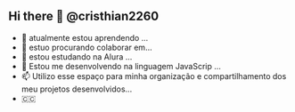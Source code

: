 ## Hi there 👋 @cristhian2260
- 🌱 atualmente estou aprendendo ...
- 🤞 estuo procurando colaborar em...
- 📖 estou estudando na Alura ...
- 💬 Estou me desenvolvendo na linguagem JavaScrip ...
- 📫 Utilizo esse espaço para minha organização e compartilhamento dos meu projetos desenvolvidos...
-  🇨🇨

